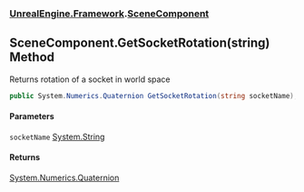### [UnrealEngine.Framework](./UnrealEngine-Framework.md 'UnrealEngine.Framework').[SceneComponent](./SceneComponent.md 'UnrealEngine.Framework.SceneComponent')
## SceneComponent.GetSocketRotation(string) Method
Returns rotation of a socket in world space  
```csharp
public System.Numerics.Quaternion GetSocketRotation(string socketName);
```
#### Parameters
<a name='UnrealEngine-Framework-SceneComponent-GetSocketRotation(string)-socketName'></a>
`socketName` [System.String](https://docs.microsoft.com/en-us/dotnet/api/System.String 'System.String')  
  
#### Returns
[System.Numerics.Quaternion](https://docs.microsoft.com/en-us/dotnet/api/System.Numerics.Quaternion 'System.Numerics.Quaternion')  
